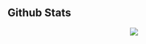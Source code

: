 ## Github Stats  
<div align="center"><img src="https://github-readme-stats.vercel.app/api?username=marcinwhistle&show_icons=true&count_private=true&hide_border=true" align="center" /></div> 
